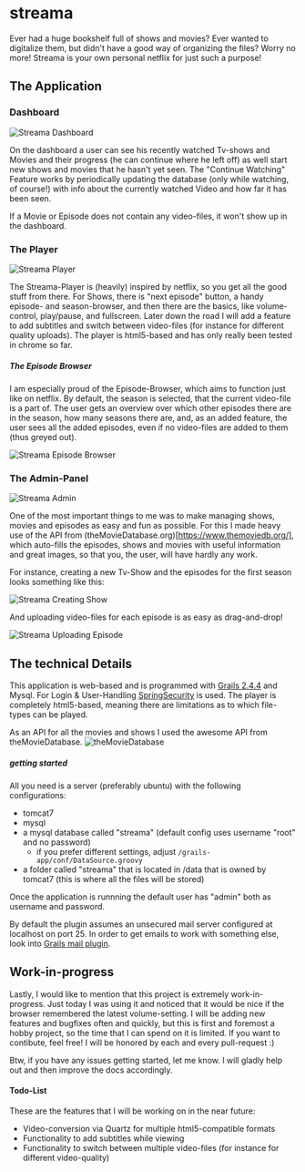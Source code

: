 # streama
Ever had a huge bookshelf full of shows and movies? Ever wanted to digitalize them, but didn't have a good way of organizing the files? Worry no more! Streama is your own personal netflix for just such a purpose! 


## The Application

### Dashboard
![Streama Dashboard](http://new.tinygrab.com/d9072ef564654c6e245c442e9c7d95facd4b738538.png)

On the dashboard a user can see his recently watched Tv-shows and Movies and their progress (he can continue where he left off) as well start new shows and movies that he hasn't yet seen. The "Continue Watching" Feature works by periodically updating the database (only while watching, of course!) with info about the currently watched Video and how far it has been seen.

If a Movie or Episode does not contain any video-files, it won't show up in the dashboard.


### The Player
![Streama Player](http://new.tinygrab.com/d9072ef56407e5d1ac40fab040aedc398a9abb3609.png)

The Streama-Player is (heavily) inspired by netflix, so you get all the good stuff from there. For Shows, there is "next episode" button, a handy episode- and season-browser, and then there are the basics, like volume-control, play/pause, and fullscreen. 
Later down the road I will add a feature to add subtitles and switch between video-files (for instance for different quality uploads). 
The player is html5-based and has only really been tested in chrome so far.

##### The Episode Browser
I am especially proud of the Episode-Browser, which aims to function just like on netflix. By default, the season is selected, that the current video-file is a part of. The user gets an overview over which other episodes there are in the season, how many seasons there are, and, as an added feature, the user sees all the added episodes, even if no video-files are added to them (thus greyed out).

![Streama Episode Browser](http://i.imgur.com/MLE6TpH.gif)

### The Admin-Panel
![Streama Admin](http://new.tinygrab.com/d9072ef56484ebb444cc2fc7bc11f18e9f1706f68f.png)

One of the most important things to me was to make managing shows, movies and episodes as easy and fun as possible. For this I made heavy use of the API from (theMovieDatabase.org)[https://www.themoviedb.org/], which auto-fills the episodes, shows and movies with useful information and great images, so that you, the user, will have hardly any work. 

For instance, creating a new Tv-Show and the episodes for the first season looks something like this: 

![Streama Creating Show](http://i.imgur.com/TLptKdp.gif)


And uploading video-files for each episode is as easy as drag-and-drop! 


![Streama Uploading Episode](http://i.imgur.com/StgES0S.gif)


## The technical Details
This application is web-based and is programmed with [Grails 2.4.4](https://grails.org/) and Mysql. For Login & User-Handling [SpringSecurity](http://projects.spring.io/spring-security/) is used. The player is completely html5-based, meaning there are limitations as to which file-types can be played. 

As an API for all the movies and shows I used the awesome API from theMovieDatabase. 
![theMovieDatabase](https://d3a8mw37cqal2z.cloudfront.net/images/header_v2.png)

##### getting started
All you need is a server (preferably ubuntu) with the following configurations:
- tomcat7
- mysql
- a mysql database called "streama" (default config uses username "root" and no password)
  - if you prefer different settings, adjust `/grails-app/conf/DataSource.groovy`
- a folder called "streama" that is located in /data that is owned by tomcat7 (this is where all the files will be stored)

Once the application is runnning the default user has "admin" both as username and password. 

By default the plugin assumes an unsecured mail server configured at localhost on port 25. In order to get emails to work with something else, look into [Grails mail plugin](http://grails.org/plugins/mail).




## Work-in-progress
Lastly, I would like to mention that this project is extremely work-in-progress. Just today I was using it and noticed that it would be nice if the browser remembered the latest volume-setting. 
I will be adding new features and bugfixes often and quickly, but this is first and foremost a hobby project, so the time that I can spend on it is limited. If you want to contibute, feel free! I will be honored by each and every pull-request :) 

Btw, if you have any issues getting started, let me know. I will gladly help out and then improve the docs accordingly. 

#### Todo-List
These are the features that I will be working on in the near future: 
- Video-conversion via Quartz for multiple html5-compatible formats
- Functionality to add subtitles while viewing
- Functionality to switch between multiple video-files (for instance for different video-quality)

